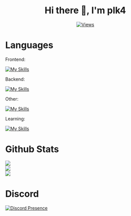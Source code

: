 <h1 align="center">
Hi there 👋, I'm plk4
</h1>   
<div align="center">          
  
  [![Views](https://komarev.com/ghpvc/?username=pl-k4&color=blueviolet&style=for-the-badge)](https://komarev.com)       
</div>    

# Languages  
Frontend:  

[![My Skills](https://skillicons.dev/icons?i=js,html,css)](https://skillicons.dev)

Backend:  

[![My Skills](https://skillicons.dev/icons?i=nodejs,mongodb,java)](https://skillicons.dev)   

Other:   

[![My Skills](https://skillicons.dev/icons?i=godot,discordjs)](https://skillicons.dev)   

Learning:   

[![My Skills](https://skillicons.dev/icons?i=cpp)](https://skillicons.dev)     

# Github Stats    
![](https://github-readme-stats.vercel.app/api?username=pl-k4&show_icons=true&theme=radical)   
![](https://github-readme-streak-stats.herokuapp.com/?user=pl-k4&theme=radical&hide_border=false)<br/>
![](https://github-readme-stats.vercel.app/api/top-langs/?username=pl-k4&theme=radical&hide_border=false&include_all_commits=false&count_private=false&layout=compact)    

# Discord   

[![Discord Presence](https://lanyard.cnrad.dev/api/477572353602224160)](https://discord.com/users/477572353602224160)   
